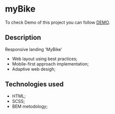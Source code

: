# myBike

 To check Demo of this project you can follow [DEMO](https://ayupko.github.io/myBike-landing/).

## Description
Responsive landing 'MyBike'
- Web layout using best practices;
- Mobile-first approach implementation;
- Adaptive web desigh;

## Technologies used
- HTML;
- SCSS;
- BEM metodology;

